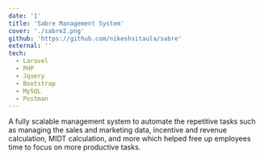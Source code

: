 ```yaml
---
date: '1'
title: 'Sabre Management System'
cover: './sabre2.png'
github: 'https://github.com/nikeshsitaula/sabre'
external: ''
tech:
  - Laravel
  - PHP
  - Jquery
  - Bootstrap
  - MySQL
  - Postman
---
```

A fully scalable management system to automate the repetitive tasks such as managing the sales and marketing data, incentive and revenue calculation, MIDT calculation, and more which helped free up employees time to focus on more productive tasks.
